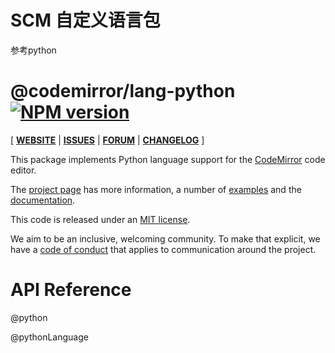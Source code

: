 <!-- NOTE: README.md is generated from src/README.md -->


# SCM 自定义语言包

参考python

# @codemirror/lang-python [![NPM version](https://img.shields.io/npm/v/@codemirror/lang-python.svg)](https://www.npmjs.org/package/@codemirror/lang-python)

[ [**WEBSITE**](https://codemirror.net/6/) | [**ISSUES**](https://github.com/codemirror/dev/issues) | [**FORUM**](https://discuss.codemirror.net/c/next/) | [**CHANGELOG**](https://github.com/codemirror/lang-python/blob/main/CHANGELOG.md) ]

This package implements Python language support for the
[CodeMirror](https://codemirror.net/6/) code editor.

The [project page](https://codemirror.net/6/) has more information, a
number of [examples](https://codemirror.net/6/examples/) and the
[documentation](https://codemirror.net/6/docs/).

This code is released under an
[MIT license](https://github.com/codemirror/lang-python/tree/main/LICENSE).

We aim to be an inclusive, welcoming community. To make that explicit,
we have a [code of
conduct](http://contributor-covenant.org/version/1/1/0/) that applies
to communication around the project.

# API Reference

@python

@pythonLanguage